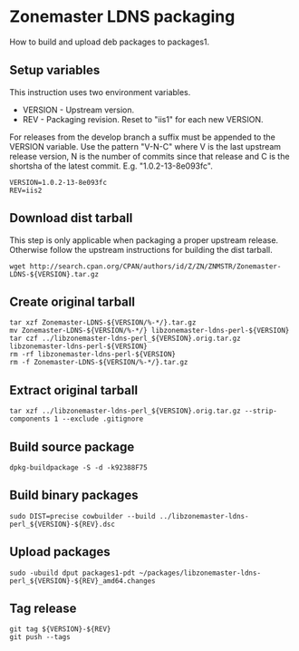 # Zonemaster LDNS packaging

How to build and upload deb packages to packages1.


## Setup variables

This instruction uses two environment variables.

 * VERSION - Upstream version.
 * REV - Packaging revision. Reset to "iis1" for each new VERSION.

For releases from the develop branch a suffix must be appended to the
VERSION variable. Use the pattern "V-N-C" where V is the last upstream
release version, N is the number of commits since that release and C is
the shortsha of the latest commit. E.g. "1.0.2-13-8e093fc".

    VERSION=1.0.2-13-8e093fc
    REV=iis2


## Download dist tarball

This step is only applicable when packaging a proper upstream release.
Otherwise follow the upstream instructions for building the dist tarball.

    wget http://search.cpan.org/CPAN/authors/id/Z/ZN/ZNMSTR/Zonemaster-LDNS-${VERSION}.tar.gz


## Create original tarball

    tar xzf Zonemaster-LDNS-${VERSION/%-*/}.tar.gz
    mv Zonemaster-LDNS-${VERSION/%-*/} libzonemaster-ldns-perl-${VERSION}
    tar czf ../libzonemaster-ldns-perl_${VERSION}.orig.tar.gz libzonemaster-ldns-perl-${VERSION}
    rm -rf libzonemaster-ldns-perl-${VERSION}
    rm -f Zonemaster-LDNS-${VERSION/%-*/}.tar.gz


## Extract original tarball

    tar xzf ../libzonemaster-ldns-perl_${VERSION}.orig.tar.gz --strip-components 1 --exclude .gitignore


## Build source package

    dpkg-buildpackage -S -d -k92388F75


## Build binary packages

    sudo DIST=precise cowbuilder --build ../libzonemaster-ldns-perl_${VERSION}-${REV}.dsc


## Upload packages

    sudo -ubuild dput packages1-pdt ~/packages/libzonemaster-ldns-perl_${VERSION}-${REV}_amd64.changes


## Tag release

    git tag ${VERSION}-${REV}
    git push --tags
